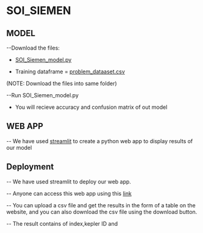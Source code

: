 # SOI_SIEMEN

## MODEL
 
  --Download the files:
   - [SOI_Siemen_model.py](https://github.com/AdumaRishithReddy/SOI_SIEMEN/blob/1d07ff62cfc92c964513831fc840721ce30524bb/SOI_Siemen_model.py)
   
   - Training dataframe = [problem_dataaset.csv](https://github.com/AdumaRishithReddy/SOI_SIEMEN/blob/1d07ff62cfc92c964513831fc840721ce30524bb/problem_dataset.csv)
  
  (NOTE: Download the files into same folder)
  
  --Run SOI_Siemen_model.py
   - You will recieve accuracy and confusion matrix of out model
 
## WEB APP
 
  -- We have used [streamlit](streamlit.io) to create a python web app to display results of our model
   
## Deployment

  -- We have used streamlit to deploy our web app.
  
  -- Anyone can access this web app using this [link](https://share.streamlit.io/adumarishithreddy/soi_siemen/main/siemen_upload.py)
  
  -- You can upload a csv file and get the results in the form of a table on the website, and you can also download the csv file using the download button.
  
  -- The result contains of index,kepler ID and 
